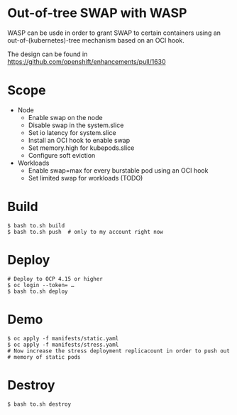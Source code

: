 # Out-of-tree SWAP with WASP

WASP can be usde in order to grant SWAP to certain containers using
an out-of-(kubernetes)-tree mechanism based on an OCI hook.

The design can be found in https://github.com/openshift/enhancements/pull/1630

# Scope

- Node
  - Enable swap on the node
  - Disable swap in the system.slice
  - Set io latency for system.slice
  - Install an OCI hook to enable swap
  - Set memory.high for kubepods.slice
  - Configure soft eviction
- Workloads
  - Enable swap=max for every burstable pod using an OCI hook
  - Set limited swap for workloads (TODO)

# Build

    $ bash to.sh build
    $ bash to.sh push  # only to my account right now

# Deploy

    # Deploy to OCP 4.15 or higher
    $ oc login --token= …
    $ bash to.sh deploy

# Demo

    $ oc apply -f manifests/static.yaml
    $ oc apply -f manifests/stress.yaml
    # Now increase the stress deployment replicacount in order to push out
    # memory of static pods

# Destroy

    $ bash to.sh destroy
